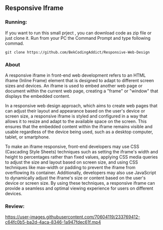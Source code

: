 ## Responsive Iframe
<h3>Running:</h3>

If you want to run this small prject , you can download code as zip file or just clone it.
Run from your PC the Command Prompt and type following commad.

~~~
git clone https://github.com/BekCodingAddict/Responsive-Web-Design
~~~

### About
A responsive iframe in front-end web development refers to an HTML iframe (Inline Frame) element that is designed to adapt to different screen sizes and devices. An iframe is used to embed another web page or document within the current web page, creating a "frame" or "window" that displays the embedded content. 

In a responsive web design approach, which aims to create web pages that can adjust their layout and appearance based on the user's device or screen size, a responsive iframe is styled and configured in a way that allows it to resize and adapt to the available space on the screen. This ensures that the embedded content within the iframe remains visible and usable regardless of the device being used, such as a desktop computer, tablet, or smartphone.

To make an iframe responsive, front-end developers may use CSS (Cascading Style Sheets) techniques such as setting the iframe's width and height to percentages rather than fixed values, applying CSS media queries to adjust the size and layout based on screen size, and using CSS techniques like max-width or padding to prevent the iframe from overflowing its container. Additionally, developers may also use JavaScript to dynamically adjust the iframe's size or content based on the user's device or screen size. By using these techniques, a responsive iframe can provide a seamless and optimal viewing experience for users on different devices.

### Review:

https://user-images.githubusercontent.com/70604119/233769412-c64fc0b5-ba2d-4aca-8346-1a947fdec61f.mp4

